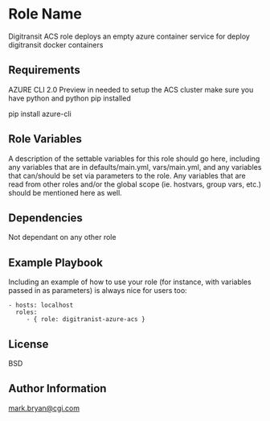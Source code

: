Role Name
=========

Digitransit ACS role deploys an empty azure container service for deploy digitransit docker containers 

Requirements
------------

AZURE CLI 2.0 Preview in needed to setup the ACS cluster make sure you have python and python pip installed 

pip install azure-cli 


Role Variables
--------------

A description of the settable variables for this role should go here, including any variables that are in defaults/main.yml, vars/main.yml, and any variables that can/should be set via parameters to the role. Any variables that are read from other roles and/or the global scope (ie. hostvars, group vars, etc.) should be mentioned here as well.

Dependencies
------------

Not dependant on any other role

Example Playbook
----------------

Including an example of how to use your role (for instance, with variables passed in as parameters) is always nice for users too:

    - hosts: localhost
      roles:
         - { role: digitranist-azure-acs }

License
-------

BSD

Author Information
------------------

mark.bryan@cgi.com
